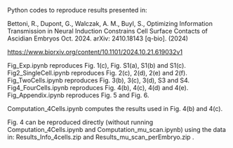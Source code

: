 Python codes to reproduce results presented in: 

Bettoni, R., Dupont, G., Walczak, A. M., Buyl, S., Optimizing Information Transmission
in Neural Induction Constrains Cell Surface Contacts of Ascidian Embryos Oct. 2024. arXiv:
2410.18143 [q-bio]. (2024)

https://www.biorxiv.org/content/10.1101/2024.10.21.619032v1

Fig_Exp.ipynb reproduces Fig. 1(c), Fig. S1(a), S1(b) and S1(c). 
Fig2_SingleCell.ipynb reproduces Fig. 2(c), 2(d), 2(e) and 2(f). 
Fig_TwoCells.ipynb reproduces Fig. 3(b), 3(c), 3(d), S3 and S4. 
Fig4_FourCells.ipynb reproduces Fig. 4(b), 4(c), 4(d) and 4(e). 
Fig_Appendix.ipynb reproduces Fig. 5 and Fig. 6. 

Computation_4Cells.ipynb computes the results used in Fig. 4(b) and 4(c). 

Fig. 4 can be reproduced directly (without running Computation_4Cells.ipynb and Computation_mu_scan.ipynb) using the data in: Results_Info_4cells.zip and Results_mu_scan_perEmbryo.zip . 
